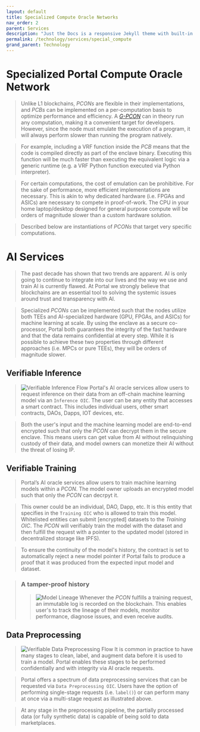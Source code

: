 ```yaml
---
layout: default
title: Specialized Compute Oracle Networks
nav_order: 2
parent: Services
description: "Just the Docs is a responsive Jekyll theme with built-in search that is easily customizable and hosted on GitHub Pages."
permalink: /technology/services/special_compute
grand_parent: Technology
---
```


# Specialized Portal Compute Oracle Network 
> Unlike L1 blockchains, *PCONs* are flexible in their implementations, and *PCBs* can be implemented on a per-computation basis to optimize performance and efficiency. A [*G-PCON*](https://whitepaper.portalcompute.com/technology/services/general_compute) can in theory run any computation, making it a convenient target for developers. However, since the node must emulate the execution of a program, it will always perform slower than running the program natively.

> For example, including a VRF function inside the *PCB* means that the code is compiled directly as part of the enclave binary. Executing this function will be much faster than executing the equivalent logic via a generic runtime (e.g. a VRF Python function executed via Python interpreter).

> For certain computations, the cost of emulation can be prohibitive. For the sake of performance, more efficient implementations are necessary. This is akin to why dedicated hardware (i.e. FPGAs and ASICs) are necessary to compete in proof-of-work. The CPU in your home laptop/desktop designed for general purpose compute will be orders of magnitude slower than a custom hardware solution.

> Described below are instantiations of *PCONs* that target very specific computations. 

# AI Services
> The past decade has shown that two trends are apparent. AI is only going to continue to integrate into our lives and the way we use and train AI is currently flawed. At Portal we strongly believe that blockchains are an essential tool to solving the systemic issues around trust and transparency with AI.

> Specialized *PCONs* can be implemented such that the nodes utilize both TEEs and AI-specialized hardware (GPU, FPGAs, and ASICs) for machine learning at scale. By using the enclave as a secure co-processor, Portal both guarantees the integrity of the fast hardware and that the data remains confidential at every step. While it is possible to achieve these two properties through different approaches (i.e. MPCs or pure TEEs), they will be orders of magnitude slower.

## Verifiable Inference
> ![Verifiable Inference Flow](../../gifs/inference_flow_v2.gif)
> Portal's AI oracle services allow users to request inference on their data from an off-chain machine learning model via an `Inference OIC`. The user can be any entity that accesses a smart contract. This includes individual users, other smart contracts, DAOs, Dapps, IOT devices, etc.

> Both the user's input and the machine learning model are end-to-end encrypted such that only the *PCON* can decrypt them in the secure enclave. This means users can get value from AI without relinquishing custody of their data, and model owners can monetize their AI without the threat of losing IP. 



## Verifiable Training
> Portal’s AI oracle services allow users to train machine learning models within a *PCON*. The model owner uploads an encrypted model such that only the *PCON* can decrpyt it. 

> This owner could be an individual, DAO, Dapp, etc. It is this entity that specifies in the `Training OIC` who is allowed to train this model. Whitelisted entities can submit [encrypted] datasets to the *Training OIC*. The *PCON* will verifiably train the model with the dataset and then fulfill the request with a pointer to the updated model (stored in decentralized storage like IPFS).

> To ensure the continuity of the model's history, the contract is set to automatically reject a new model pointer if Portal fails to produce a proof that it was produced from the expected input model and dataset.

>### A tamper-proof history
>>![Model Lineage](../../gifs/training_flow_2.gif)
>> Whenever the *PCON* fulfills a training request, an immutable log is recorded on the blockchain. This enables user's to track the lineage of their models, monitor performance, diagnose issues, and even receive audits. 

## Data Preprocessing 
> ![Verifiable Data Preprocessing Flow](../../gifs/preprocessing_flow_v2.gif)
> It is common in practice to have many stages to clean, label, and augment data before it is used to train a model. Portal enables these stages to be performed confidentially and with integrity via AI oracle requests. 

> Portal offers a spectrum of data preprocessing services that can be requested via `Data Preprocessing OIC`. Users have the option of performing single-stage requests (i.e. ```label()```) or can perform many at once via a multi-stage request as illustrated above.  

> At any stage in the preprocessing pipeline, the partially processed data (or fully synthetic data) is capable of being sold to data marketplaces.



<!-- # VRF -->